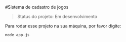 #Sistema de cadastro de jogos

> Status do projeto: Em desenvolvimento 

Para rodar esse projeto na sua máquina, por favor digite:

```
node app.js
```
